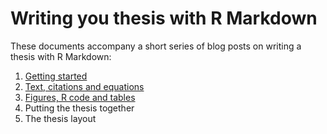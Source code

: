 # Writing you thesis with R Markdown

These documents accompany a short series of blog posts on writing a thesis with R Markdown: 

1. [Getting started](https://rosannavanhespenresearch.wordpress.com/2016/02/03/writing-your-thesis-with-r-markdown-1-getting-started/) 
2. [Text, citations and equations](https://rosannavanhespenresearch.wordpress.com/2016/02/17/writing-your-thesis-with-rmarkdown-2-making-a-chapter/)
3. [Figures, R code and tables](https://rosannavanhespenresearch.wordpress.com/2016/03/18/writing-your-thesis-with-r-markdown-3-figures-r-code-and-tables/)
4. Putting the thesis together
5. The thesis layout


